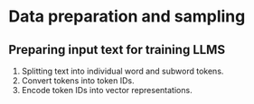 # Data preparation and sampling

## Preparing input text for training LLMS

1. Splitting text into individual word and subword tokens.
2. Convert tokens into token IDs.
3. Encode token IDs into vector representations.

